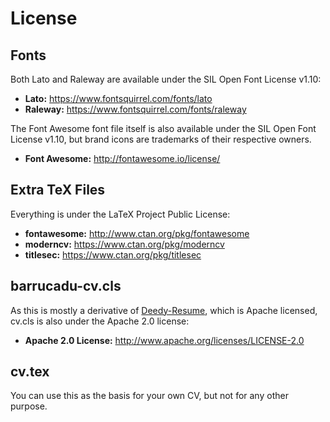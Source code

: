 License
===

Fonts
---

Both Lato and Raleway are available under the SIL Open Font License
v1.10:

- **Lato:**    https://www.fontsquirrel.com/fonts/lato
- **Raleway:** https://www.fontsquirrel.com/fonts/raleway

The Font Awesome font file itself is also available under the SIL Open
Font License v1.10, but brand icons are trademarks of their respective
owners.

- **Font Awesome:** http://fontawesome.io/license/

Extra TeX Files
---

Everything is under the LaTeX Project Public License:

- **fontawesome:** http://www.ctan.org/pkg/fontawesome
- **moderncv:**    https://www.ctan.org/pkg/moderncv
- **titlesec:**    https://www.ctan.org/pkg/titlesec

barrucadu-cv.cls
---

As this is mostly a derivative of [Deedy-Resume], which is Apache
licensed, cv.cls is also under the Apache 2.0 license:

- **Apache 2.0 License:** http://www.apache.org/licenses/LICENSE-2.0

[Deedy-Resume]: https://github.com/deedy/Deedy-Resume

cv.tex
---

You can use this as the basis for your own CV, but not for any other
purpose.
